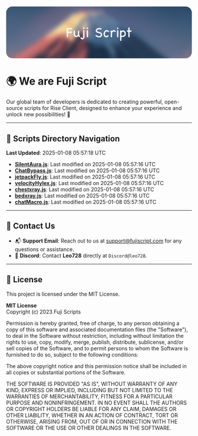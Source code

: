 ![Banner](.github/b.webp)

# 🌍 **We are Fuji Script**

Our global team of developers is dedicated to creating powerful, open-source scripts for Rise Client, designed to enhance your experience and unlock new possibilities! 🌟

---
<!-- SCRIPTS_NAVIGATION_START -->
## 📂 **Scripts Directory Navigation**

**Last Updated**: 2025-01-08 05:57:18 UTC

- **[SilentAura.js](scripts/SilentAura.js)**: Last modified on 2025-01-08 05:57:16 UTC
- **[ChatBypass.js](scripts/ChatBypass.js)**: Last modified on 2025-01-08 05:57:16 UTC
- **[jetpackFly.js](scripts/jetpackFly.js)**: Last modified on 2025-01-08 05:57:16 UTC
- **[velocityHylex.js](scripts/velocityHylex.js)**: Last modified on 2025-01-08 05:57:16 UTC
- **[chestxray.js](scripts/chestxray.js)**: Last modified on 2025-01-08 05:57:16 UTC
- **[bedxray.js](scripts/bedxray.js)**: Last modified on 2025-01-08 05:57:16 UTC
- **[chatMacro.js](scripts/chatMacro.js)**: Last modified on 2025-01-08 05:57:16 UTC

<!-- SCRIPTS_NAVIGATION_END -->

---

## 💬 **Contact Us**  
- 📬 **Support Email**: Reach out to us at [support@fujiscript.com](mailto:support@fujiscript.com) for any questions or assistance.  
- 💬 **Discord**: Contact **Leo728** directly at `Discord@leo728`.

---

## 📜 **License**

This project is licensed under the MIT License.  

**MIT License**  
Copyright (c) 2023 Fuji Scripts  

Permission is hereby granted, free of charge, to any person obtaining a copy of this software and associated documentation files (the "Software"), to deal in the Software without restriction, including without limitation the rights to use, copy, modify, merge, publish, distribute, sublicense, and/or sell copies of the Software, and to permit persons to whom the Software is furnished to do so, subject to the following conditions:  

The above copyright notice and this permission notice shall be included in all copies or substantial portions of the Software.  

THE SOFTWARE IS PROVIDED "AS IS", WITHOUT WARRANTY OF ANY KIND, EXPRESS OR IMPLIED, INCLUDING BUT NOT LIMITED TO THE WARRANTIES OF MERCHANTABILITY, FITNESS FOR A PARTICULAR PURPOSE AND NONINFRINGEMENT. IN NO EVENT SHALL THE AUTHORS OR COPYRIGHT HOLDERS BE LIABLE FOR ANY CLAIM, DAMAGES OR OTHER LIABILITY, WHETHER IN AN ACTION OF CONTRACT, TORT OR OTHERWISE, ARISING FROM, OUT OF OR IN CONNECTION WITH THE SOFTWARE OR THE USE OR OTHER DEALINGS IN THE SOFTWARE.  
